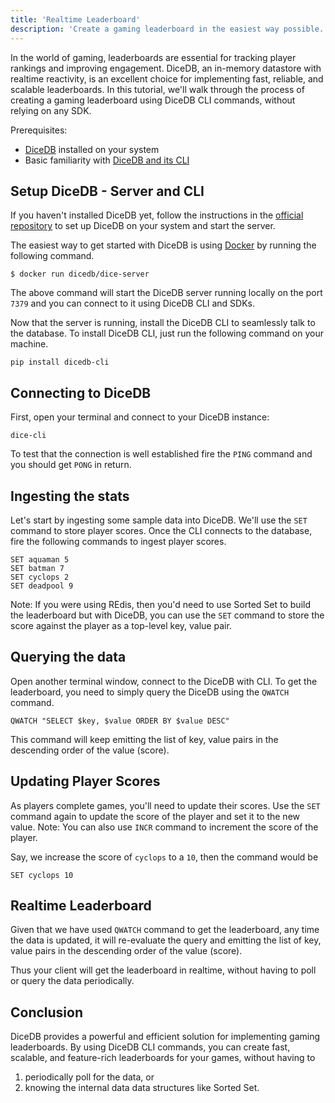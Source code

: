```yaml
---
title: 'Realtime Leaderboard'
description: 'Create a gaming leaderboard in the easiest way possible.'
---
```


In the world of gaming, leaderboards are essential for tracking player
rankings and improving engagement. DiceDB, an in-memory datastore with realtime reactivity,
is an excellent choice for implementing fast, reliable, and scalable leaderboards.
In this tutorial, we'll walk through the process of creating a gaming leaderboard
using DiceDB CLI commands, without relying on any SDK.

Prerequisites:
- [DiceDB](https://github.com/dicedb/dice) installed on your system
- Basic familiarity with [DiceDB and its CLI](https://github.com/dicedb/dice?tab=readme-ov-file#dice-in-action)

## Setup DiceDB - Server and CLI

If you haven't installed DiceDB yet, follow the instructions in the [official repository](https://github.com/dicedb/dice)
to set up DiceDB on your system and start the server.

The easiest way to get started with DiceDB is using [Docker](https://www.docker.com/) by running the following command.

```
$ docker run dicedb/dice-server
```

The above command will start the DiceDB server running locally on the port `7379` and you can connect
to it using DiceDB CLI and SDKs.

Now that the server is running, install the DiceDB CLI
to seamlessly talk to the database. To install DiceDB CLI,
just run the following command on your machine.

```
pip install dicedb-cli
```


## Connecting to DiceDB

First, open your terminal and connect to your DiceDB instance:

```
dice-cli
```

To test that the connection is well established fire the `PING` command and you should get `PONG` in return.

## Ingesting the stats

Let's start by ingesting some sample data into DiceDB. We'll use the `SET` command to store player scores.
Once the CLI connects to the database, fire the following commands to ingest player scores.

```
SET aquaman 5
SET batman 7
SET cyclops 2
SET deadpool 9
```

Note: If you were using REdis, then you'd need to use Sorted Set to build the leaderboard
but with DiceDB, you can use the `SET` command to store the score against the player as a top-level key, value pair.

## Querying the data

Open another terminal window, connect to the DiceDB with CLI.
To get the leaderboard, you need to simply query the DiceDB using the `QWATCH` command.

```
QWATCH "SELECT $key, $value ORDER BY $value DESC"
```

This command will keep emitting the list of key, value pairs in the descending order of the value (score).

## Updating Player Scores

As players complete games, you'll need to update their scores.
Use the `SET` command again to update the score of the player and set it to the new value.
Note: You can also use `INCR` command to increment the score of the player.

Say, we increase the score of `cyclops` to a `10`, then the command would be

```
SET cyclops 10
```

## Realtime Leaderboard

Given that we have used `QWATCH` command to get the leaderboard,
any time the data is updated, it will re-evaluate the query and
emitting the list of key, value pairs in the descending order of the value (score).

Thus your client will get the leaderboard in realtime, without having to poll or query the data periodically.

## Conclusion

DiceDB provides a powerful and efficient solution for implementing gaming leaderboards.
By using DiceDB CLI commands, you can create fast, scalable, and feature-rich leaderboards for your games,
without having to

1. periodically poll for the data, or
2. knowing the internal data data structures like Sorted Set.
